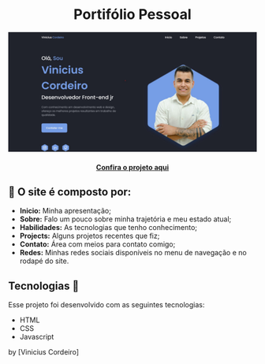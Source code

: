 <h1 align="center"> Portifólio Pessoal</h1>

<img src="assets/img/Portifolio.jpg" alt="Imagem do projeto finalizado">

<h4 align="center"><a target="_blank" href="https://vinicius-cordeiro.netlify.app/">Confira o projeto aqui</a></h4>


## 🤯 O site é composto por:

- **Inicio:** Minha apresentação;
- **Sobre:** Falo um pouco sobre minha trajetória e meu estado atual;
- **Habilidades:** As tecnologias que tenho conhecimento;
- **Projects:** Alguns projetos recentes que fiz;
- **Contato:** Área com meios para contato comigo;
- **Redes:** Minhas redes sociais disponíveis no menu de navegação e no rodapé do site.

## Tecnologias 🚀 

Esse projeto foi desenvolvido com as seguintes tecnologias:

- HTML
- CSS
- Javascript

by [Vinicius Cordeiro]

